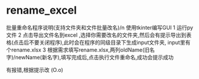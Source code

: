 # rename_excel
批量重命名程序说明(支持文件夹和文件批量改名)/n
使用tkinter编写GUI
1 运行py文件
2 点击导出文件名到excel ,选择你需要改名的文件夹,然后会有提示导出到表格(点击后不要关闭程序),此时会在程序的同级目录下生成input文件夹,
input里有个rename.xlsx
3 根据需求填写rename.xlsx,两列oldName(旧名字)/newName(新名字),填写完成后,点击执行文件重命名,成功会提示成功

有报错,根据提示改 (O.o)
